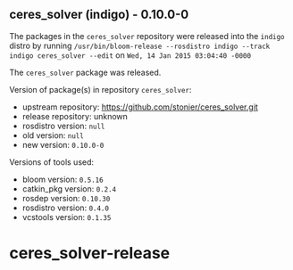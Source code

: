 ## ceres_solver (indigo) - 0.10.0-0

The packages in the `ceres_solver` repository were released into the `indigo` distro by running `/usr/bin/bloom-release --rosdistro indigo --track indigo ceres_solver --edit` on `Wed, 14 Jan 2015 03:04:40 -0000`

The `ceres_solver` package was released.

Version of package(s) in repository `ceres_solver`:
- upstream repository: https://github.com/stonier/ceres_solver.git
- release repository: unknown
- rosdistro version: `null`
- old version: `null`
- new version: `0.10.0-0`

Versions of tools used:
- bloom version: `0.5.16`
- catkin_pkg version: `0.2.4`
- rosdep version: `0.10.30`
- rosdistro version: `0.4.0`
- vcstools version: `0.1.35`


# ceres_solver-release

